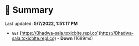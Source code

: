 # 📖 Summary
Last updated: **5/7/2022, 1:51:17 PM**

- `GET` [https://Bhadwa-sala.toxicblte.repl.co](https://Bhadwa-sala.toxicblte.repl.co) - **Down** (1689ms)

